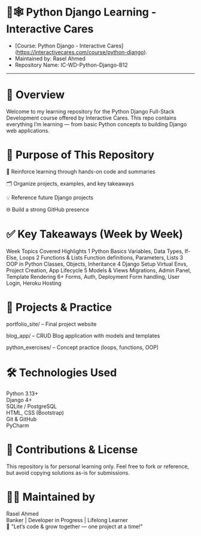 # 🐍🕸️ Python Django Learning - Interactive Cares
- [Course: Python Django - Interactive Cares] (https://interactivecares.com/course/python-django).
- Maintained by: Rasel Ahmed
- Repository Name: IC-WD-Python-Django-B12
---

# 📘 Overview
Welcome to my learning repository for the Python Django Full-Stack Development course offered by Interactive Cares.
This repo contains everything I’m learning — from basic Python concepts to building Django web applications.


# 🎯 Purpose of This Repository
🧠 Reinforce learning through hands-on code and summaries

🗂 Organize projects, examples, and key takeaways

💡 Reference future Django projects

🌐 Build a strong GitHub presence


# ✅ Key Takeaways (Week by Week)
Week	Topics Covered	Highlights
1	Python Basics	Variables, Data Types, If-Else, Loops
2	Functions & Lists	Function definitions, Parameters, Lists
3	OOP in Python	Classes, Objects, Inheritance
4	Django Setup	Virtual Envs, Project Creation, App Lifecycle
5	Models & Views	Migrations, Admin Panel, Template Rendering
6+	Forms, Auth, Deployment	Form handling, User Login, Heroku Hosting


# 🚀 Projects & Practice
portfolio_site/ – Final project website

blog_app/ – CRUD Blog application with models and templates

python_exercises/ – Concept practice (loops, functions, OOP)

# 🛠 Technologies Used
Python 3.13+ <br/>
Django 4+ <br/>
SQLite / PostgreSQL <br/>
HTML, CSS (Bootstrap) <br/>
Git & GitHub <br/>
PyCharm

# 🤝 Contributions & License
This repository is for personal learning only.
Feel free to fork or reference, but avoid copying solutions as-is for submissions.

# 🙋‍♂️ Maintained by
Rasel Ahmed <br/>
Banker | Developer in Progress | Lifelong Learner <br/>
📌 "Let’s code & grow together — one project at a time!"

